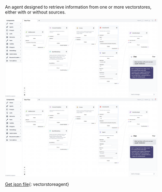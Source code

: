 An agent designed to retrieve information from one or more vectorstores, either with or without sources.

![!Description](img/vectorstore-agent.png#only-dark)
![!Description](img/vectorstore-agent.png#only-light)

[Get json file](data/Vectorstore-agent.json){: vectorstoreagent}
